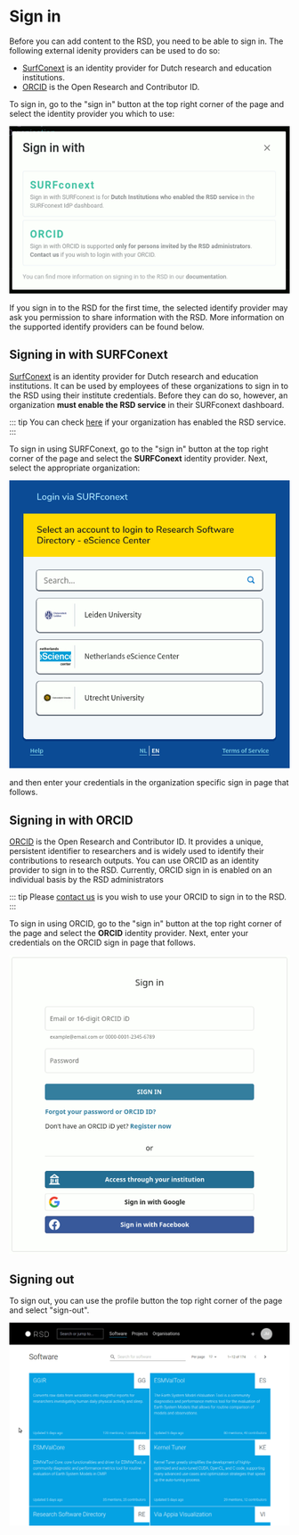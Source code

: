 <!--
SPDX-FileCopyrightText: 2022 Jason Maassen (Netherlands eScience Center) <j.maassen@esciencecenter.nl>
SPDX-FileCopyrightText: 2022 Netherlands eScience Center

SPDX-License-Identifier: CC-BY-4.0
-->

# Sign in

Before you can add content to the RSD, you need to be able to sign in. The following external idenity providers can be used to do so:

* [SurfConext](https://www.surf.nl/en/surfconext-global-access-with-1-set-of-credentials) is an identity provider for Dutch research and education institutions. 
* [ORCID](https://orcid.org/) is the Open Research and Contributor ID. 

To sign in, go to the "sign in" button at the top right corner of the page and select the identity provider you which to use:

![image](/idp-selection.gif)

If you sign in to the RSD for the first time, the selected identify provider may ask you permission to share information with the RSD. More information on the supported 
identify providers can be found below. 

## Signing in with SURFConext

[SurfConext](https://www.surf.nl/en/surfconext-global-access-with-1-set-of-credentials) is an identity provider for Dutch research and education institutions. It can be used by 
employees of these organizations to sign in to the RSD using their institute credentials. Before they can do so, however, an organization __must enable the RSD service__ in their 
SURFconext dashboard.

::: tip
You can check [here](https://dashboard.surfconext.nl/apps/9514/oidc10_rp/about) if your organization has enabled the RSD service. 
:::

To sign in using SURFConext, go to the "sign in" button at the top right corner of the page and select the __SURFConext__ identity provider. Next, select the 
appropriate organization:

![image](/surfconext-signin.gif)

and then enter your credentials in the organization specific sign in page that follows.  

## Signing in with ORCID

[ORCID](https://orcid.org/) is the Open Research and Contributor ID. It provides a unique, persistent identifier to researchers and is widely used to identify their
contributions to research outputs. You can use ORCID as an identity provider to sign in to the RSD. Currently, ORCID sign in is enabled on an individual basis by the 
RSD administrators

::: tip
Please [contact us](mailto:rsd@esciencecenter.nl) is you wish to use your ORCID to sign in to the RSD.
:::

To sign in using ORCID, go to the "sign in" button at the top right corner of the page and select the __ORCID__ identity provider. Next, enter your credentials on 
the ORCID sign in page that follows.  

![image](/orcid-signin.gif)

## Signing out

To sign out, you can use the profile button the top right corner of the page and select "sign-out".

![image](/sign-out.gif)

